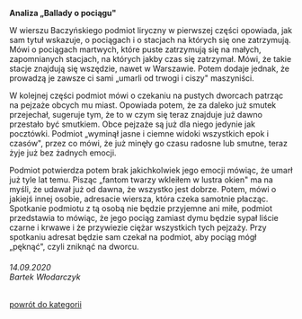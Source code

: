 **Analiza „Ballady o pociągu&quot;**

W wierszu Baczyńskiego podmiot liryczny w pierwszej części opowiada, jak sam tytuł wskazuje, o pociągach i o stacjach na których się one zatrzymują. Mówi o pociągach martwych, które puste zatrzymują się na małych, zapomnianych stacjach, na których jakby czas się zatrzymał. Mówi, że takie stacje znajdują się wszędzie, nawet w Warszawie. Potem dodaje jednak, że prowadzą je zawsze ci sami „umarli od trwogi i ciszy&quot; maszyniści.

W kolejnej części podmiot mówi o czekaniu na pustych dworcach patrząc na pejzaże obcych mu miast. Opowiada potem, że za daleko już smutek przejechał, sugeruje tym, że to w czym się teraz znajduje już dawno przestało być smutkiem. Obce pejzaże są już dla niego jedynie jak pocztówki. Podmiot „wyminął jasne i ciemne widoki wszystkich epok i czasów&quot;, przez co mówi, że już minęły go czasu radosne lub smutne, teraz żyje już bez żadnych emocji.

Podmiot potwierdza potem brak jakichkolwiek jego emocji mówiąc, że umarł już tyle lat temu. Pisząc „fantom twarzy wkleiłem w lustra okien&quot; ma na myśli, że udawał już od dawna, że wszystko jest dobrze. Potem, mówi o jakiejś innej osobie, adresacie wiersza, która czeka samotnie płacząc. Spotkanie podmiotu z tą osobą nie będzie przyjemne ani miłe, podmiot przedstawia to mówiąc, że jego pociąg zamiast dymu będzie sypał liście czarne i krwawe i że przywiezie ciężar wszystkich tych pejzaży. Przy spotkaniu adresat będzie sam czekał na podmiot, aby pociąg mógł „pęknąć&quot;, czyli zniknąć na dworcu.


###### 14.09.2020 <br/> Bartek Włodarczyk
[powrót do kategorii](index.html)
